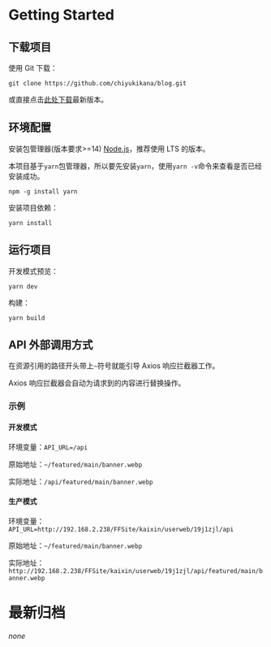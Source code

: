 # Getting Started

## 下载项目

使用 Git 下载：

```shell
git clone https://github.com/chiyukikana/blog.git
```

或直接点击[此处下载](https://gh.api.99988866.xyz/https://github.com/chiyukikana/blog/archive/master.zip)最新版本。

## 环境配置

安装包管理器(版本要求>=14) [Node.js](https://nodejs.org/zh-cn/)，推荐使用 LTS 的版本。

本项目基于`yarn`包管理器，所以要先安装`yarn`，使用`yarn -v`命令来查看是否已经安装成功。

```shell
npm -g install yarn
```

安装项目依赖：

```shell
yarn install
```

## 运行项目

开发模式预览：

```shell
yarn dev
```

构建：

```shell
yarn build
```

## API 外部调用方式

在资源引用的路径开头带上`~`符号就能引导 Axios 响应拦截器工作。

Axios 响应拦截器会自动为请求到的内容进行替换操作。

### 示例

#### 开发模式

环境变量：`API_URL=/api`

原始地址：`~/featured/main/banner.webp`

实际地址：`/api/featured/main/banner.webp`

#### 生产模式

环境变量：`API_URL=http://192.168.2.238/FFSite/kaixin/userweb/19j1zjl/api`

原始地址：`~/featured/main/banner.webp`

实际地址：`http://192.168.2.238/FFSite/kaixin/userweb/19j1zjl/api/featured/main/banner.webp`

# 最新归档

_none_
